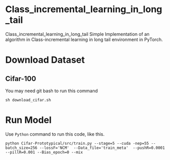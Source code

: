# Class_incremental_learning_in_long_tail
Class_incremental_learning_in_long_tail
Simple Implementation of an algorithm in Class-incremental learning in long tail environment in PyTorch.
# Download Dataset
## Cifar-100
You may need git bash to run this command
``` cd src
sh download_cifar.sh 
```
# Run Model
Use `Python` command to run this code, like this.
```
python Cifar-Prototypical/src/train.py --stage=5 --cuda -nep=55 --batch_size=256 --lossF='NCM'  --Data_file='train_meta'  --pushR=0.0001 --pillR=0.001 --Bias_epoch=0 --mix
```
